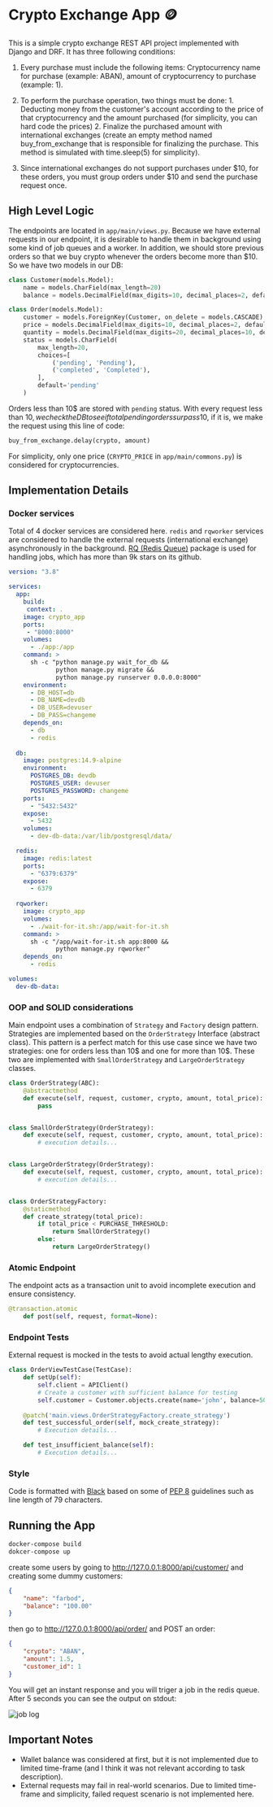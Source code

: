 # Crypto Exchange App 🪙

This is a simple crypto exchange REST API project implemented with Django and DRF. It has three following conditions:

1. Every purchase must include the following items: Cryptocurrency name for purchase (example: ABAN), amount of cryptocurrency to purchase (example: 1).

2. To perform the purchase operation, two things must be done: 1. Deducting money from the customer's account according to the price of that cryptocurrency and the amount purchased (for simplicity, you can hard code the prices) 2. Finalize the purchased amount with international exchanges (create an empty method named buy_from_exchange that is responsible for finalizing the purchase. This method is simulated with time.sleep(5) for simplicity).

3. Since international exchanges do not support purchases under $10, for these orders, you must group orders under $10 and send the purchase request once.

## High Level Logic

The endpoints are located in `app/main/views.py`. Because we have external requests in our endpoint, it is desirable to handle them in background using some kind of job queues and a worker. In addition, we should store previous orders so that we buy crypto whenever the orders become more than $10. So we have two models in our DB:

```python
class Customer(models.Model):
    name = models.CharField(max_length=20)
    balance = models.DecimalField(max_digits=10, decimal_places=2, default=100.00)

class Order(models.Model):
    customer = models.ForeignKey(Customer, on_delete = models.CASCADE)
    price = models.DecimalField(max_digits=10, decimal_places=2, default=0.00)
    quantity = models.DecimalField(max_digits=20, decimal_places=10, default=0.0)
    status = models.CharField(
        max_length=20,
        choices=[
            ('pending', 'Pending'),
            ('completed', 'Completed'),
        ],
        default='pending'
    )
```

Orders less than 10$ are stored with `pending` status. With every request less than 10$, we check the DB to see if total pending orders surpass 10$, if it is, we make the request using this line of code:

```python
buy_from_exchange.delay(crypto, amount)
```

For simplicity, only one price (`CRYPTO_PRICE` in `app/main/commons.py`) is considered for cryptocurrencies.


## Implementation Details

### Docker services

Total of 4 docker services are considered here. `redis` and `rqworker` services are considered to handle the external requests (international exchange) asynchronously in the background. [RQ (Redis Queue)](https://python-rq.org/) package is used for handling jobs, which has more than 9k stars on its github.

```yaml
version: "3.8"

services:
  app:
    build:
     context: .
    image: crypto_app
    ports:
     - "8000:8000"
    volumes:
      - ./app:/app
    command: >
      sh -c "python manage.py wait_for_db &&
             python manage.py migrate &&
             python manage.py runserver 0.0.0.0:8000"
    environment:
      - DB_HOST=db
      - DB_NAME=devdb
      - DB_USER=devuser
      - DB_PASS=changeme
    depends_on:
      - db
      - redis
  
  db:
    image: postgres:14.9-alpine
    environment:
      POSTGRES_DB: devdb
      POSTGRES_USER: devuser
      POSTGRES_PASSWORD: changeme
    ports:
      - "5432:5432"
    expose:
      - 5432
    volumes:
      - dev-db-data:/var/lib/postgresql/data/

  redis:
    image: redis:latest
    ports:
      - "6379:6379"
    expose:
      - 6379
  
  rqworker:
    image: crypto_app
    volumes:
      - ./wait-for-it.sh:/app/wait-for-it.sh
    command: >
      sh -c "/app/wait-for-it.sh app:8000 &&
             python manage.py rqworker"
    depends_on:
      - redis

volumes:
  dev-db-data:
```

### OOP and SOLID considerations

Main endpoint uses a combination of `Strategy` and `Factory` design pattern. Strategies are implemented based on the `OrderStrategy` Interface (abstract class). This pattern is a perfect match for this use case since we have two strategies: one for orders less than 10$ and one for more than 10$. These two are implemented with `SmallOrderStrategy` and `LargeOrderStrategy` classes.

```python
class OrderStrategy(ABC):
    @abstractmethod
    def execute(self, request, customer, crypto, amount, total_price):
        pass


class SmallOrderStrategy(OrderStrategy):
    def execute(self, request, customer, crypto, amount, total_price):
        # execution details...


class LargeOrderStrategy(OrderStrategy):
    def execute(self, request, customer, crypto, amount, total_price):
        # execution details...


class OrderStrategyFactory:
    @staticmethod
    def create_strategy(total_price):
        if total_price < PURCHASE_THRESHOLD:
            return SmallOrderStrategy()
        else:
            return LargeOrderStrategy()
```

### Atomic Endpoint

The endpoint acts as a transaction unit to avoid incomplete execution and ensure consistency.

```python
@transaction.atomic
    def post(self, request, format=None):
```

### Endpoint Tests

External request is mocked in the tests to avoid actual lengthy execution.

```python
class OrderViewTestCase(TestCase):
    def setUp(self):
        self.client = APIClient()
        # Create a customer with sufficient balance for testing
        self.customer = Customer.objects.create(name='john', balance=50)
        
    @patch('main.views.OrderStrategyFactory.create_strategy')
    def test_successful_order(self, mock_create_strategy):
        # Execution details...

    def test_insufficient_balance(self):
        # Execution details...
```

### Style

Code is formatted with [Black](https://github.com/psf/black) based on some of [PEP 8](https://peps.python.org/pep-0008/) guidelines such as line length of 79 characters.

## Running the App

```sh
docker-compose build
dokcer-compose up
```

create some users by going to http://127.0.0.1:8000/api/customer/ and creating some dummy customers:

```json
{
    "name": "farbod",
    "balance": "100.00"
}
```
then go to http://127.0.0.1:8000/api/order/ and POST an order:
```json
{
    "crypto": "ABAN",
    "amount": 1.5,
    "customer_id": 1
}
```
You will get an instant response and you will triger a job in the redis queue. After 5 seconds you can see the output on stdout:

![job log](img/jobs_log.png)

## Important Notes

* Wallet balance was considered at first, but it is not implemented due to limited time-frame (and I think it was not relevant according to task description).
* External requests may fail in real-world scenarios. Due to limited time-frame and simplicity, failed request scenario is not implemented here.
